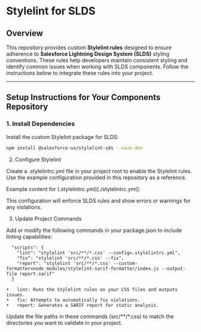 # Stylelint for SLDS

## Overview

This repository provides custom **Stylelint rules** designed to ensure adherence to **Salesforce Lightning Design System (SLDS)** styling conventions. These rules help developers maintain consistent styling and identify common issues when working with SLDS components. Follow the instructions below to integrate these rules into your project.

---

## Setup Instructions for Your Components Repository

### 1. Install Dependencies

Install the custom Stylelint package for SLDS:

```bash
npm install @salesforce-ux/stylelint-sds --save-dev
```

2. Configure Stylelint

Create a .stylelintrc.yml file in your project root to enable the Stylelint rules. Use the example configuration provided in this repository as a reference.

Example content for (.stylelintrc.yml)[./stylelintrc.yml]:



This configuration will enforce SLDS rules and show errors or warnings for any violations.

3. Update Project Commands

Add or modify the following commands in your package.json to include linting capabilities:

```
  "scripts": {
    "lint": "stylelint 'src/**/*.css' --config=.stylelintrc.yml",
    "fix": "stylelint 'src/**/*.css' --fix",
    "report": "stylelint 'src/**/*.css' --custom-formatter=node_modules/stylelint-sarif-formatter/index.js --output-file report.sarif"
  }
```

    •	lint: Runs the Stylelint rules on your CSS files and outputs issues.
	•	fix: Attempts to automatically fix violations.
	•	report: Generates a SARIF report for static analysis.

Update the file paths in these commands (src/**/*.css) to match the directories you want to validate in your project.
